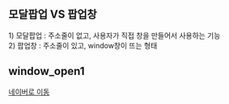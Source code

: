 <!DOCTYPE html>
<html lang="ko">
 <head>
  <meta charset="utf-8" />
  <title> popup </title>


</head>

 <body>
	<h2>모달팝업 VS 팝업창</h2>
	<p>
		1) 모달팝업 : 주소줄이 없고, 사용자가 직접 창을 만들어서 사용하는 기능<br/>
		2) 팝업창 : 주소줄이 있고, window창이 뜨는 형태<br/>
	</p>
	<h2>window_open1</h2>
	<a href="http://www.naver.com" title="네이버" onclick="windowOpen1(); return false;">네이버로 이동</a>
	<script>
		function windowOpen1(){
			/* 
				기본 사용방법 : window.open(url, name, spec) 
				spec은 창의 크기나, 창의 위치

				+ 스타일 영역이 아닐 경우, 단위제외
				+ name부분에 글자 대신 _blank를 설정하면 새 창으로 계속 열림
			*/

			window.open("http://www.naver.com", "네이버", "width=250, height=250");

			alert(1);
		};
	</script>
	<!-- 위와 같은 방법으로 구글로 넘기기 -->
	<a href="#none" title="구글" onclick="windowOpen2();">구글로 이동</a>
	<script>
		function windowOpen2(){
			window.open("http://www.google.com", "_blank","width=250,  height=250");
		}
	</script>
	<!-- 위와 같은 방법으로 다음 연결하기 -->
	<a href="#none" title="다음" onclick="windowOpen3();">다음으로 이동</a>
	<script>
		function windowOpen3(){
			window.open("http://daum.net","_blank","width=250, height=250, left=100, top=100");
		}
	</script>
 </body>
</html>

